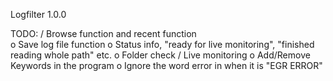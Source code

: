 Logfilter 1.0.0

TODO:
    / Browse function and recent function          
    o Save log file function 
    o Status info, "ready for live monitoring", "finished reading whole path" etc. 
    o Folder check
    / Live monitoring
    o Add/Remove Keywords in the program
    o Ignore the word error in when it is "EGR ERROR"
